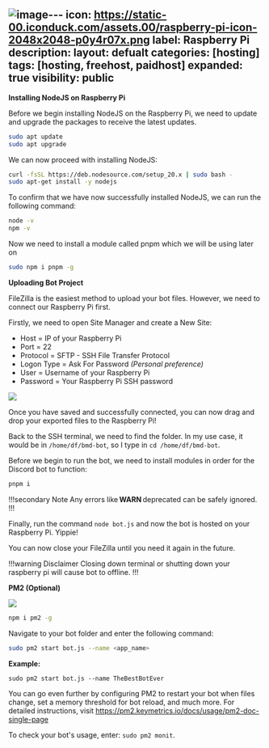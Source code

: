![image](https://github.com/user-attachments/assets/7e1d5fe3-f1d6-46b8-b549-b53660709a37)---
icon: https://static-00.iconduck.com/assets.00/raspberry-pi-icon-2048x2048-p0y4r07x.png
label: Raspberry Pi
description: 
layout: defualt
categories: [hosting]
tags: [hosting, freehost, paidhost]
expanded: true
visibility: public
---

**Installing NodeJS on Raspberry Pi**

Before we begin installing NodeJS on the Raspberry Pi, we need to update and upgrade the packages to receive the latest updates.
```bash
sudo apt update
sudo apt upgrade
```

We can now proceed with installing NodeJS:
```bash
curl -fsSL https://deb.nodesource.com/setup_20.x | sudo bash -
sudo apt-get install -y nodejs
```

To confirm that we have now successfully installed NodeJS, we can run the following command:
```bash
node -v
npm -v
```

Now we need to install a module called pnpm which we will be using later on

```bash
sudo npm i pnpm -g
```

**Uploading Bot Project**

FileZilla is the easiest method to upload your bot files. However, we need to connect our Raspberry Pi first.

Firstly, we need to open Site Manager and create a New Site:

- Host = IP of your Raspberry Pi
- Port = 22
- Protocol = SFTP - SSH File Transfer Protocol
- Logon Type = Ask For Password *(Personal preference)*
- User = Username of your Raspberry Pi
- Password = Your Raspberry Pi SSH password

![](https://i.imgur.com/EAbeipr.png)

Once you have saved and successfully connected, you can now drag and drop your exported files to the Raspberry Pi!

Back to the SSH terminal, we need to find the folder. In my use case, it would be in `/home/df/bmd-bot`, so I type in `cd /home/df/bmd-bot`.

Before we begin to run the bot, we need to install modules in order for the Discord bot to function:

```bash
pnpm i
```

!!!secondary  Note
Any errors like **WARN** deprecated can be safely ignored.
!!!

Finally, run the command `node bot.js` and now the bot is hosted on your Raspberry Pi. Yippie!

You can now close your FileZilla until you need it again in the future.

!!!warning Disclaimer
Closing down terminal or shutting down your raspberry pi will cause bot to offline.
!!!

**PM2 (Optional)**

![](https://github.com/user-attachments/assets/c25f8185-a1fd-4217-8807-50b2f1e40120)

```bash
npm i pm2 -g
```

Navigate to your bot folder and enter the following command:
```bash
sudo pm2 start bot.js --name <app_name>
```

**Example:**

`sudo pm2 start bot.js --name TheBestBotEver`

You can go even further by configuring PM2 to restart your bot when files change, set a memory threshold for bot reload, and much more. For detailed instructions, visit https://pm2.keymetrics.io/docs/usage/pm2-doc-single-page

To check your bot's usage, enter: `sudo pm2 monit`.
